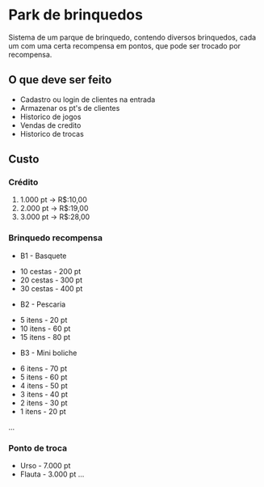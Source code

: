 # Park de brinquedos

Sistema de um parque de brinquedo, contendo diversos brinquedos, cada um com uma certa recompensa em pontos, que pode ser trocado por recompensa.

## O que deve ser feito
* Cadastro ou login de clientes na entrada
* Armazenar os pt's de clientes
* Historico de jogos
* Vendas de credito
* Historico de trocas


## Custo

### Crédito

1. 1.000 pt -> R$:10,00
2. 2.000 pt -> R$:19,00
3. 3.000 pt -> R$:28,00


### Brinquedo recompensa

* B1 - Basquete
- 10 cestas - 200 pt
- 20 cestas - 300 pt
- 30 cestas - 400 pt

* B2 - Pescaria
- 5 itens - 20 pt
- 10 itens - 60 pt
- 15 itens - 80 pt


* B3 - Mini boliche
- 6 itens - 70 pt
- 5 itens - 60 pt
- 4 itens - 50 pt
- 3 itens - 40 pt
- 2 itens - 30 pt
- 1 itens - 20 pt

...

### Ponto de troca

* Urso - 7.000 pt
* Flauta - 3.000 pt
...
